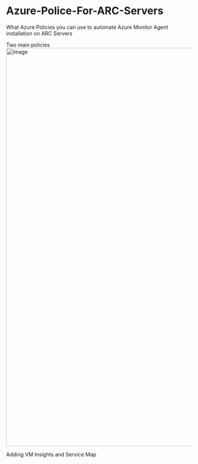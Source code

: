 # Azure-Police-For-ARC-Servers
What Azure Policies you can use to automate Azure Monitor Agent installation on ARC Servers





Two main policies
<img width="1082" alt="image" src="https://github.com/ruolivei/Azure-Police-For-ARC-Servers/assets/16666958/aae0dba5-4d13-487f-b15e-ceeb814a250c">

Adding VM Insights and Service Map

